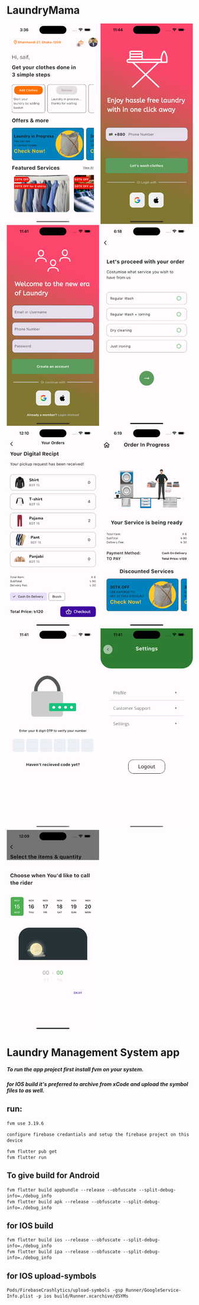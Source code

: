# LaundryMama

<p float="left">
  <img src="https://github.com/Saif64/LaundryMama/blob/backend-dev/frontend/laundry_mama/screenshots/home.png" width="250" />
  <img src="https://github.com/Saif64/LaundryMama/blob/backend-dev/frontend/laundry_mama/screenshots/login.png" width="250" />
  <img src="https://github.com/Saif64/LaundryMama/blob/backend-dev/frontend/laundry_mama/screenshots/register.png" width="250" />
  <img src="https://github.com/Saif64/LaundryMama/blob/backend-dev/frontend/laundry_mama/screenshots/service.png" width="250" /> 
  <img src="https://github.com/Saif64/LaundryMama/blob/backend-dev/frontend/laundry_mama/screenshots/cart.png" width="250" />
  <img src="https://github.com/Saif64/LaundryMama/blob/backend-dev/frontend/laundry_mama/screenshots/inProgress.png" width="250" />
  <img src="https://github.com/Saif64/LaundryMama/blob/backend-dev/frontend/laundry_mama/screenshots/OTP.png" width="250" />
  <img src="https://github.com/Saif64/LaundryMama/blob/backend-dev/frontend/laundry_mama/screenshots/profile.png" width="250" />
  
  <img src="https://github.com/Saif64/LaundryMama/blob/backend-dev/frontend/laundry_mama/screenshots/time%20date.png" width="250" />
</p>


# Laundry Management System app

##### To run the app project first install ***fvm*** on your system.

***for IOS build it's preferred to archive from xCode and upload the symbol files to as well.***

## run:

```
fvm use 3.19.6
```

```
configure firebase credantials and setup the firebase project on this device
```

```
fvm flutter pub get
fvm flutter run
```

## To give build for Android

```
fvm flutter build appbundle --release --obfuscate --split-debug-info=./debug_info
fvm flutter build apk --release --obfuscate --split-debug-info=./debug_info
```

## for IOS build

```
fvm flutter build ios --release --obfuscate --split-debug-info=./debug_info
fvm flutter build ipa --release --obfuscate --split-debug-info=./debug_info
```

## for IOS upload-symbols

```
Pods/FirebaseCrashlytics/upload-symbols -gsp Runner/GoogleService-Info.plist -p ios build/Runner.xcarchive/dSYMs
```
 
